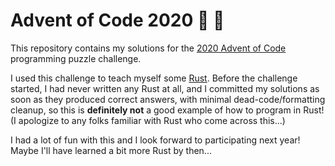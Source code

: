 # Advent of Code 2020 :christmas_tree: :calendar:

This repository contains my solutions for the [2020 Advent of Code](https://adventofcode.com/2020) programming puzzle challenge.

I used this challenge to teach myself some [Rust](https://www.rust-lang.org/). Before the challenge started, I had never written any Rust at all, and I committed my solutions as soon as they produced correct answers, with minimal dead-code/formatting cleanup, so this is **definitely not** a good example of how to program in Rust! (I apologize to any folks familiar with Rust who come across this...)

I had a lot of fun with this and I look forward to participating next year! Maybe I'll have learned a bit more Rust by then...

